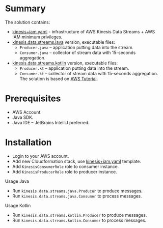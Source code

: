 # Summary
The solution contains:
- [kinesis+iam.yaml](kinesis+iam.yaml) - infrastructure of AWS Kinesis Data Streams + AWS IAM minimum privileges.
- [kinesis.data.streams.java](kinesis-data-streams-java/src/main/java/com/github/antontucek/kinesis/data/streams/java/) version, executable files:
  - `Producer.java` – application putting data into the stream.
  - `Consumer.java` – collector of stream data with 15-seconds aggregation.
- [kinesis.data.streams.kotlin](kinesis-data-streams-kotlin/src/main/kotlin/com/github/antontucek/kinesis/data/streams/kotlin/) version, executable files:
  - `Producer.kt` – application putting data into the stream.
  - `Consumer.kt` – collector of stream data with 15-seconds aggregation.
The solution is based on [AWS Tutorial](https://docs.aws.amazon.com/streams/latest/dev/tutorial-stock-data-kplkcl2.html).

# Prerequisites
- AWS Account.
- Java SDK.
- Java IDE – JetBrains IntelliJ preferred.

# Installation
- Login to your AWS account.
- Add new Cloudformation stack, use [kinesis+iam.yaml](kinesis+iam.yaml) template.
- Add `KinesisConsumerRole` role to consumer instance.
- Add `KinesisProducerRole` role to producer instance.

Usage Java
- Run `kinesis.data.streams.java.Producer` to produce messages.
- Run `kinesis.data.streams.java.Consumer` to process messages.

Usage Kotlin
- Run `kinesis.data.streams.kotlin.Producer` to produce messages.
- Run `kinesis.data.streams.kotlin.Consumer` to process messages.